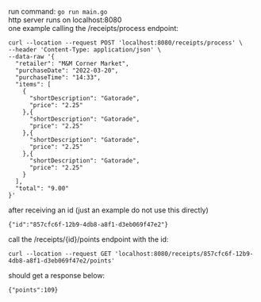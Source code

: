 run command: `go run main.go` <br />
http server runs on localhost:8080 <br />
one example calling the /receipts/process endpoint: 
```
curl --location --request POST 'localhost:8080/receipts/process' \
--header 'Content-Type: application/json' \
--data-raw '{
  "retailer": "M&M Corner Market",
  "purchaseDate": "2022-03-20",
  "purchaseTime": "14:33",
  "items": [
    {
      "shortDescription": "Gatorade",
      "price": "2.25"
    },{
      "shortDescription": "Gatorade",
      "price": "2.25"
    },{
      "shortDescription": "Gatorade",
      "price": "2.25"
    },{
      "shortDescription": "Gatorade",
      "price": "2.25"
    }
  ],
  "total": "9.00"
}'
```

after receiving an id (just an example do not use this directly)
```
{"id":"857cfc6f-12b9-4db8-a8f1-d3eb069f47e2"}
```

call the /receipts/{id}/points endpoint with the id:
```
curl --location --request GET 'localhost:8080/receipts/857cfc6f-12b9-4db8-a8f1-d3eb069f47e2/points'
```

should get a response below:
```
{"points":109}
```
